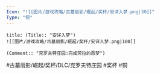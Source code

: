 ```yaml
---
Icon: "![[图片/游戏攻略/古墓丽影/崛起/奖杯/安详入梦.png|30]]"
Type: "铜"
---
```

```ad-common-bronze-trophy
title: (Title:: "安详入梦")
![[图片/游戏攻略/古墓丽影/崛起/奖杯/安详入梦.png|100]]

(Comment:: "克罗夫特庄园:完成劳拉的恶梦")
```

#古墓丽影/崛起/奖杯/DLC/克罗夫特庄园 #奖杯 #铜
